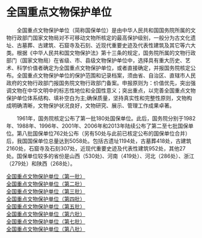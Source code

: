 # 全国重点文物保护单位  

&emsp;&emsp;全国重点文物保护单位（简称国保单位）是由中华人民共和国国务院所属的文物行政部门国家文物局对不可移动文物所核定的最高保护级别，一般分为古文化遗址、古墓葬、古建筑、石窟寺及石刻、近现代重要史迹及代表性建筑及其它等六大类。根据《中华人民共和国文物保护法》第十三条的规定，国务院所属的文物行政部门（国家文物局）在省级、市、县级文物保护单位中，选择具有重大历史、艺术、科学价值者确定为全国重点文物保护单位，或者直接确定，并报国务院核定公布。全国重点文物保护单位的保护范围和记录档案，须由省、自治区、直辖市人民政府的文物行政部门报国务院文物行政部门备案。申报原则为：价值优先，突出强调文物在中华文明中的标志性地位和全国性意义；突出重点，以完善全国重点文物保护单位体系结构、填补空白为主;确保质量，坚持真实性和完整性原则，文物构成明确清晰，文物保护状况良好，文物研究、展示、管理工作成果卓著。  

&emsp;&emsp;1961年，国务院核定公布了第一批180处国保单位。此后，国务院分别于1982年、1988年、1996年、2001年、2006年和2013年陆续公布了第二至七批国保单位。第八批国保单位762处公布（另有50处与此前已核定公布的国保单位合并）后，我国国保单位总量达到5058处。包括古遗址1194处，古墓葬418处，古建筑2160处，石窟寺及石刻307处，近现代重要史迹及代表性建筑952处，其他27处。国保单位较多的省份是山西（530处)、河南（419处）、河北（286处）、浙江（279处）和陕西（268处）。  

[全国重点文物保护单位（第一批）](../综合旅游景点线路信息/国家级风景名胜/全国重点文物保护单位/全国重点文物保护单位（第一批）.md)  
[全国重点文物保护单位（第二批）](../综合旅游景点线路信息/国家级风景名胜/全国重点文物保护单位/全国重点文物保护单位（第二批）.md)  
[全国重点文物保护单位（第三批）](../综合旅游景点线路信息/国家级风景名胜/全国重点文物保护单位/全国重点文物保护单位（第三批）.md)  
[全国重点文物保护单位（第四批）](../综合旅游景点线路信息/国家级风景名胜/全国重点文物保护单位/全国重点文物保护单位（第四批）.md)  
[全国重点文物保护单位（第五批）](../综合旅游景点线路信息/国家级风景名胜/全国重点文物保护单位/全国重点文物保护单位（第五批）.md)  
[全国重点文物保护单位（第六批）](../综合旅游景点线路信息/国家级风景名胜/全国重点文物保护单位/全国重点文物保护单位（第六批）.md)  
[全国重点文物保护单位（第七批）](../综合旅游景点线路信息/国家级风景名胜/全国重点文物保护单位/全国重点文物保护单位（第七批）.md)  
[全国重点文物保护单位（第八批）](../综合旅游景点线路信息/国家级风景名胜/全国重点文物保护单位/全国重点文物保护单位（第八批）.md)  
